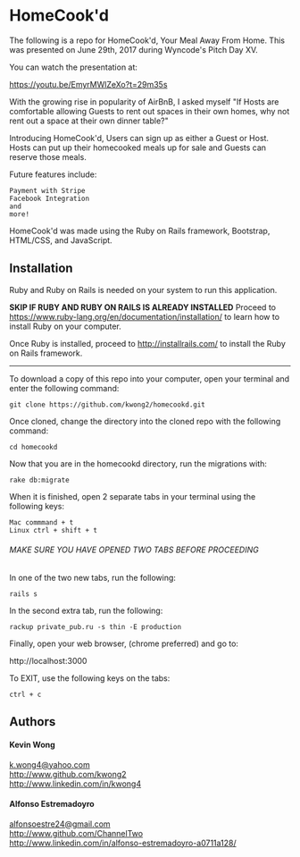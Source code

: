 # HomeCook'd

The following is a repo for HomeCook'd, Your Meal Away From Home. This was presented on June 29th, 2017 during Wyncode's Pitch Day XV. 

You can watch the presentation at:

https://youtu.be/EmyrMWlZeXo?t=29m35s

With the growing rise in popularity of AirBnB, I asked myself "If Hosts are comfortable allowing Guests to rent out spaces in their own homes, why not rent out a space at their own dinner table?"

Introducing HomeCook'd, Users can sign up as either a Guest or Host. Hosts can put up their homecooked meals up for sale and Guests can reserve those meals. 


Future features include: 
```
Payment with Stripe
Facebook Integration
and 
more!
```

HomeCook'd was made using the Ruby on Rails framework, Bootstrap, HTML/CSS, and JavaScript.

## Installation

Ruby and Ruby on Rails is needed on your system to run this application. 

**SKIP IF RUBY AND RUBY ON RAILS IS ALREADY INSTALLED**
Proceed to https://www.ruby-lang.org/en/documentation/installation/ to learn how to install Ruby on your computer.

Once Ruby is installed, proceed to http://installrails.com/ to install the Ruby on Rails framework.
*******************************************************

To download a copy of this repo into your computer, open your terminal and enter the following command: 

```
git clone https://github.com/kwong2/homecookd.git
``` 
Once cloned, change the directory into the cloned repo with the following command:

```
cd homecookd
```
Now that you are in the homecookd directory, run the migrations with:

```
rake db:migrate
```
When it is finished, open 2 separate tabs in your terminal using the following keys:

```
Mac commmand + t
Linux ctrl + shift + t
```
###### MAKE SURE YOU HAVE OPENED TWO TABS BEFORE PROCEEDING

In one of the two new tabs, run the following:

```
rails s
```

In the second extra tab, run the following:

```
rackup private_pub.ru -s thin -E production
```

Finally, open your web browser, (chrome preferred) and go to:

http://localhost:3000

To EXIT, use the following keys on the tabs: 

```
ctrl + c 
```

## Authors

#### Kevin Wong

k.wong4@yahoo.com<br>
http://www.github.com/kwong2<br>
http://www.linkedin.com/in/kwong4


#### Alfonso Estremadoyro

alfonsoestre24@gmail.com<br>
http://www.github.com/ChannelTwo<br>
http://www.linkedin.com/in/alfonso-estremadoyro-a0711a128/
